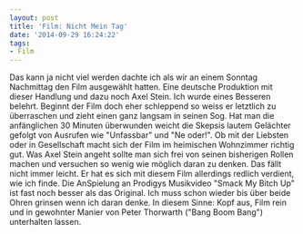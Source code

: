 ```yaml
---
layout: post
title: 'Film: Nicht Mein Tag'
date: '2014-09-29 16:24:22'
tags:
- Film
---
```


Das kann ja nicht viel werden dachte ich als wir an einem Sonntag Nachmittag den Film ausgewählt hatten. Eine deutsche Produktion mit dieser Handlung und dazu noch Axel Stein. Ich wurde eines Besseren belehrt.
Beginnt der Film doch eher schleppend so weiss er letztlich zu überraschen und zieht einen ganz langsam in seinen Sog. Hat man die anfänglichen 30 Minuten überwunden weicht die Skepsis lautem Gelächter gefolgt von Ausrufen wie "Unfassbar" und "Ne oder!". Ob mit der Liebsten oder in Gesellschaft macht sich der Film im heimischen Wohnzimmer richtig gut.
Was Axel Stein angeht sollte man sich frei von seinen bisherigen Rollen machen und versuchen so wenig wie möglich daran zu denken. Das fällt nicht immer leicht. Er hat es sich mit diesem Film allerdings redlich verdient, wie ich finde.
Die AnSpielung an Prodigys Musikvideo "Smack My Bitch Up" ist fast noch besser als das Original. Ich muss schon wieder bis über beide Ohren grinsen wenn ich daran denke. In diesem Sinne: Kopf aus, Film rein und in gewohnter Manier von Peter Thorwarth ("Bang Boom Bang") unterhalten lassen.
